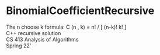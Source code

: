 # BinomialCoefficientRecursive

The n choose k formula: C (n , k) = n! / [ (n-k)! k! ]  
C++ recursive solution  
CS 413 Analysis of Algorithms  
Spring 22'  
